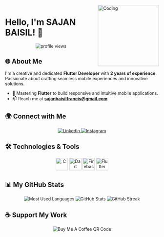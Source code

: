 <img align="right" alt="Coding" width="200" src="https://media4.giphy.com/media/qgQUggAC3Pfv687qPC/giphy.gif?cid=ecf05e47r1fq40a5v2y4x8iyq69i5lfztg5thx6mcrvx8gpg&rid=giphy.gif&ct=g">

# Hello, I'm SAJAN BAISIL! 👋

<p align="center">
  <img src="https://komarev.com/ghpvc/?username=sajanbaisil&label=Profile%20views&color=0e75b6&style=flat-square" alt="profile views">
</p>

## 🌐 About Me
I'm a creative and dedicated **Flutter Developer** with **2 years of experience**. Passionate about crafting seamless mobile experiences and innovative solutions.

- 🌟 Mastering **Flutter** to build responsive and intuitive mobile applications.
- 📫 Reach me at **[sajanbaisilfrancis@gmail.com](mailto:sajanbaisilfrancis@gmail.com)**

## 🌍 Connect with Me
<p align="center">
  <a href="https://linkedin.com/in/sajan-baisil-18759a210" target="blank">
    <img src="https://img.shields.io/badge/LinkedIn-%230077B5.svg?&style=for-the-badge&logo=linkedin&logoColor=white" alt="LinkedIn">
  </a>
  <a href="https://instagram.com/sajanbaisil" target="blank">
    <img src="https://img.shields.io/badge/Instagram-%23E4405F.svg?&style=for-the-badge&logo=instagram&logoColor=white" alt="Instagram">
  </a>
</p>

## 🛠️ Technologies & Tools
<p align="center">
  <img src="https://cdn.jsdelivr.net/gh/devicons/devicon/icons/c/c-original.svg" alt="C" width="40" height="40"/>
  <img src="https://cdn.jsdelivr.net/gh/devicons/devicon/icons/dart/dart-original.svg" alt="Dart" width="40" height="40"/>
  <img src="https://cdn.jsdelivr.net/gh/devicons/devicon/icons/firebase/firebase-plain.svg" alt="Firebase" width="40" height="40"/>
  <img src="https://cdn.jsdelivr.net/gh/devicons/devicon/icons/flutter/flutter-original.svg" alt="Flutter" width="40" height="40"/>
</p>

## 📊 My GitHub Stats
<p align="center">
  <img src="https://github-readme-stats.vercel.app/api/top-langs?username=sajanbaisil&show_icons=true&locale=en&layout=compact" alt="Most Used Languages"/>
  <img src="https://github-readme-stats.vercel.app/api?username=sajanbaisil&show_icons=true&locale=en" alt="GitHub Stats"/>
  <img src="https://github-readme-streak-stats.herokuapp.com/?user=sajanbaisil" alt="GitHub Streak"/>
</p>

## ☕ Support My Work
<p align="center">
  <img src="/Users/anagha/Downloads" alt="Buy Me A Coffee QR Code">
</p>
